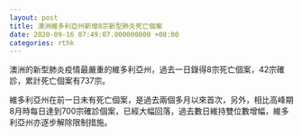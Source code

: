 ```yaml
---
layout: post
title: 澳洲維多利亞州新增8宗新型肺炎死亡個案
date: 2020-09-16 07:49:07.000000000 +08:00
categories: rthk
---
```


澳洲的新型肺炎疫情最嚴重的維多利亞州，過去一日錄得8宗死亡個案，42宗確診，累計死亡個案有737宗。

維多利亞州在前一日未有死亡個案，是過去兩個多月以來首次，另外，相比高峰期8月時每日達到700宗確診個案，已經大幅回落，過去數日維持雙位數增幅，維多利亞州亦逐步解除限制措施。
